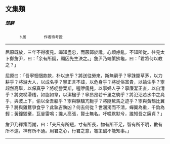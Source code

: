 

## 文集類

##### 楚辭
　　　`卜居`　　　　`作者待考證`

* * *

屈原既放，三年不得復見。竭知盡忠，而蔽鄣於讒。心煩慮亂，不知所從。往見太卜鄭詹尹，曰：「余有所疑，願因先生決之。」詹尹乃端策拂龜，曰：「君將何以教之？」

屈原曰：「吾寧悃悃款款，朴以忠乎？將送往勞來，斯無窮乎？寧誅鋤草茅，以力耕乎？將游大人，以成名乎？寧正言不諱，以危身乎？將從俗富貴，以媮生乎？寧超然高舉，以保真乎？將哫訾栗斯，喔咿儒兒，以事婦人乎？寧廉潔正直，以自清乎？將突梯滑稽，如脂如韋，以潔楹乎？寧昂昂若千里之駒乎？將氾氾若水中之鳧乎，與波上下，偷以全吾軀乎？寧與騏驥亢軛乎？將隨駑馬之迹乎？寧與黃鵠比翼乎？將與雞鶩爭食乎？此孰吉孰凶？何去何從？世溷濁而不清，蟬翼為重，千鈞為輕；黃鐘毀棄，瓦釜雷鳴；讒人高張，賢士無名。吁嗟默默兮，誰知吾之廉貞？」

詹尹乃釋策而謝，曰：「夫尺有所短，寸有所長，物有所不足，智有所不明，數有所不逮，神有所不通。用君之心，行君之意，龜策誠不能知事。」

* * *

